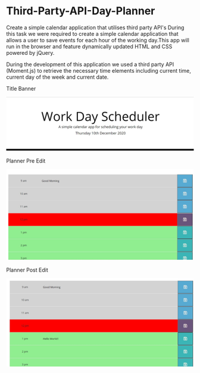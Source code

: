 # Third-Party-API-Day-Planner

Create a simple calendar application that utilises third party API's
During this task we were required to create a simple calendar application that allows a user to save events for each hour of the working day.This app will run in the browser and feature dynamically updated HTML and CSS powered by jQuery. 

During the development of this application we used a third party API (Moment.js) to retrieve the necessary time elements including current time, current day of the week and current date. 

Title Banner 

![Alt text](/assets/screenshots/title.JPG?raw=true "title")

Planner Pre Edit

![Alt text](/assets/screenshots/planner.JPG?raw=true "planner")

Planner Post Edit

![Alt text](/assets/screenshots/planner-edited.JPG?raw=true "planner-edited")





